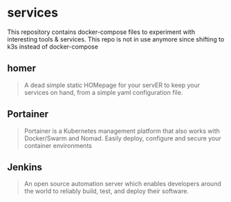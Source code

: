 # services
This repository contains docker-compose files to experiment with interesting tools & services. This repo is not in use anymore since shifting to k3s instead of docker-compose

## homer
> A dead simple static HOMepage for your servER to keep your services on hand, from a simple yaml configuration file.


## Portainer
> Portainer is a Kubernetes management platform that also works with Docker/Swarm and Nomad. Easily deploy, configure and secure your container environments


## Jenkins
> An open source automation server which enables developers around the world to reliably build, test, and deploy their software.

